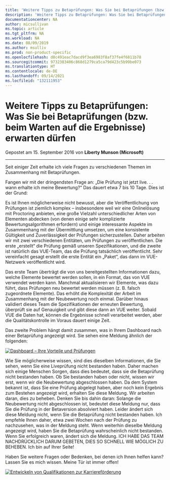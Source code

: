 ```yaml
---
title: 'Weitere Tipps zu Betaprüfungen: Was Sie bei Betaprüfungen (bzw. beim Warten auf die Ergebnisse) erwarten dürfen | Microsoft-Dokumentation'
description: 'Weitere Tipps zu Betaprüfungen: Was Sie bei Betaprüfungen (bzw. beim Warten auf die Ergebnisse) erwarten dürfen'
documentationcenter: NA
author: micsullivan
ms.topic: article
ms.tgt_pltfrm: NA
ms.workload: NA
ms.date: 08/09/2019
ms.author: msulliv
ms.prod: non-product-specific
ms.openlocfilehash: d8c491eac7dacd9f3ea6983f8af37fe4f6811b78
ms.sourcegitcommit: 9732383406c868d1279ca5ca79d423c5b99be073
ms.translationtype: HT
ms.contentlocale: de-DE
ms.lasthandoff: 09/14/2021
ms.locfileid: "132111953"
---
```

# <a name="more-tips-about-beta-exams-what-to-expect-when-you39re-expecting-your-beta-results-that-is"></a>Weitere Tipps zu Betaprüfungen: Was Sie bei Betaprüfungen (bzw. beim Warten auf die Ergebnisse) erwarten dürfen

Gepostet am 15. September 2016 von **Liberty Munson (Microsoft)**

___

Seit einiger Zeit erhalte ich viele Fragen zu verschiedenen Themen im Zusammenhang mit Betaprüfungen.

Fangen wir mit der dringendsten Frage an: „Die Prüfung ist jetzt live. . . wann erhalte ich meine Bewertung?“ Das dauert etwa 7 bis 10 Tage. Dies ist der Grund:

Es ist Ihnen möglicherweise nicht bewusst, aber die Veröffentlichung von Prüfungen ist ziemlich komplex – insbesondere weil wir eine Onlinelösung mit Proctoring anbieten, eine große Vielzahl unterschiedlicher Arten von Elementen abdecken (von denen einige sehr komplizierte Bewertungsalgorithmen erfordern) und einige interessante Aspekte im Zusammenhang mit der Übermittlung umsetzen, um eine konsistente Gültigkeit und Zuverlässigkeit der Prüfungen sicherzustellen. Daher arbeiten wir mit zwei verschiedenen Entitäten, um Prüfungen zu veröffentlichen. Die erste „erstellt“ die Prüfung gemäß unseren Spezifikationen, und die zweite ist natürlich das VUE-Team, das die Prüfung tatsächlich veröffentlicht. Sehr vereinfacht gesagt erstellt die erste Entität ein „Paket“, das dann im VUE-Netzwerk veröffentlicht wird.

Das erste Team überträgt die von uns bereitgestellten Informationen dazu, welche Elemente bewertet werden sollen, in ein Format, das von VUE verwendet werden kann. Manchmal aktualisieren wir Elemente, was dazu führt, dass Prüfungen neu bewertet werden müssen (z. B. falsch zugeordnete Elemente). Das erhöht die Komplexität der Arbeit im Zusammenhang mit der Neubewertung noch einmal. Darüber hinaus validiert dieses Team die Spezifikationen der erneuten Bewertung, überprüft sie auf Genauigkeit und gibt diese dann an VUE weiter. Sobald VUE die Daten hat, können die Ergebnisse schnell verarbeitet werden, aber die Qualitätskontrolle im Voraus dauert einige Zeit.

Das zweite Problem hängt damit zusammen, was in Ihrem Dashboard nach einer Betaprüfung angezeigt wird. Sie sehen eine Meldung ähnlich der folgenden:

[![Dashboard – Ihre Vorteile und Prüfungen](images/pastedimage1473444109690v1.png)](images/pastedimage1473444109690v1.png)

Wie Sie möglicherweise wissen, sind dies dieselben Informationen, die Sie sehen, wenn Sie eine Liveprüfung nicht bestanden haben. Daher machen sich einige Menschen Sorgen, dass dies bedeutet, dass sie die Betaprüfung nicht bestanden haben. Ob Sie bestanden haben oder nicht, wissen wir erst, wenn wir die Neubewertung abgeschlossen haben. Da dem System bekannt ist, dass Sie eine Prüfung abgelegt haben, aber noch kein Ergebnis zum Bestehen angezeigt wird, erhalten Sie diese Meldung. Wir arbeiten daran, dies zu beheben. Denken Sie bis dahin daran: Solange die Neubewertung nicht abgeschlossen ist, bedeutet diese Meldung nur, dass Sie die Prüfung in der Betaversion absolviert haben. Leider ändert sich diese Meldung nicht, wenn Sie die Betaprüfung nicht bestanden haben. Ich empfehle Ihnen daher, etwa zwei Wochen nach der Prüfung zu nachzusehen, was in der Meldung steht. Wenn weiterhin dieselbe Meldung angezeigt wird, haben Sie die Betaprüfung wahrscheinlich nicht bestanden. Wenn Sie erfolgreich waren, ändert sich die Meldung. ICH HABE DAS TEAM NACHDRÜCKLICH DARUM GEBETEN, DIES SO SCHNELL WIE MÖGLICH ZU BEHEBEN. Ich bin auf Ihrer Seite!

Haben Sie weitere Fragen oder Bedenken, bei denen ich Ihnen helfen kann? Lassen Sie es mich wissen. Meine Tür ist immer offen!

[![Entwickeln von Qualifikationen zur Karriereförderung](images/microsoft-certified-banner.png)](https://www.microsoft.com/learning/azure-training-certification.aspx?WT.icid=mva_bnr_lexawareness_usen_asi_rightrail_oct2017)